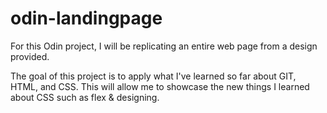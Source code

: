 # odin-landingpage

For this Odin project, I will be replicating an entire web page from a design provided.

The goal of this project is to apply what I've learned so far about GIT, HTML, and CSS. This will allow me to showcase the new things I learned about CSS such as flex & designing.